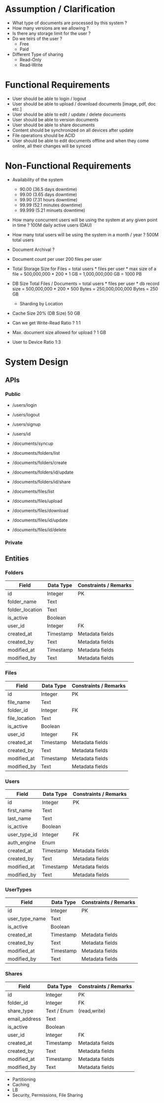 
# Assumption / Clarification
- What type of documents are processed by this system ?
- How many versions are we allowing ?
- Is there any storage limit for the user ?
- Do we teirs of the user ?
  - Free
  - Paid
- Different Type of sharing
  - Read-Only
  - Read-Write


# Functional Requirements
- User should be able to login / logout
- User should be able to upload / download documents [image, pdf, doc etc.]
- User should be able to edit / update / delete documents
- User should be able to version documents
- User should be able to share documents
- Content should be synchronized on all devices after update
- File operations should be ACID
- User should be able to edit documents offline and when they come online, all their changes will be synced

# Non-Functional Requirements
- Availability of the system
  - 90.00 (36.5 days downtime)
  - 99.00 (3.65 days downtime)
  - 99.90 (7.31 hours downtime)
  - 99.99 (52.1 minutes downtime)
  - 99.999 (5.21 minuets downtime)

- How many concurrent users will be using the system at any given point in time ?
100M daily active users (DAU)

- How many total users will be using the system in a month / year ?
500M total users

- Document Archival ?

- Document count per user
200 files per user

- Total Storage Size for Files
= total users * files per user * max size of a file
= 500,000,000 * 200 * 1 GB
= 1,000,000,000 GB
= 1000 PB

- DB Size
Total Files / Documents
= total users * files per user * db record size
= 500,000,000 * 200 * 500 Bytes
= 250,000,000,000 Bytes
= 250 GB
  - Sharding by Location

- Cache Size
20% (DB Size)
50 GB

- Can we get Write-Read Ratio ?
1:1
- Max. document size allowed for upload ?
1 GB 
- User to Device Ratio
1:3


# System Design
## APIs
### Public
- /users/login
- /users/logout
- /users/signup
- /users/id

- /documents/syncup


- /documents/folders/list
- /documents/folders/create
- /documents/folders/id/update
- /documents/folders/id/share

- /documents/files/list
- /documents/files/upload
- /documents/files/download
- /documents/files/id/update
- /documents/files/id/delete

### Private
## Entities
### Folders
|Field          |Data Type        |Constraints / Remarks      |
|---------------|-----------------|---------------------------|
|id             |Integer          |PK                         |
|folder_name    |Text             |                           |
|folder_location|Text             |                           |
|is_active      |Boolean          |                           |
|user_id        |Integer          |FK                         |
|created_at     |Timestamp        |Metadata fields            |
|created_by     |Text             |Metadata fields            |
|modified_at    |Timestamp        |Metadata fields            |
|modified_by    |Text             |Metadata fields            |

### Files
|Field          |Data Type        |Constraints / Remarks      |
|---------------|-----------------|---------------------------|
|id             |Integer          |PK                         |
|file_name      |Text             |                           |
|folder_id      |Integer          |FK                         |
|file_location  |Text             |                           |
|is_active      |Boolean          |                           |
|user_id        |Integer          |FK                         |
|created_at     |Timestamp        |Metadata fields            |
|created_by     |Text             |Metadata fields            |
|modified_at    |Timestamp        |Metadata fields            |
|modified_by    |Text             |Metadata fields            |


### Users
|Field          |Data Type        |Constraints / Remarks      |
|---------------|-----------------|---------------------------|
|id             |Integer          |PK                         |
|first_name     |Text             |                           |
|last_name      |Text             |                           |
|is_active      |Boolean          |                           |
|user_type_id   |Integer          |FK                         |
|auth_engine    |Enum             |                           |
|created_at     |Timestamp        |Metadata fields            |
|created_by     |Text             |Metadata fields            |
|modified_at    |Timestamp        |Metadata fields            |
|modified_by    |Text             |Metadata fields            |

### UserTypes
|Field          |Data Type        |Constraints / Remarks      |
|---------------|-----------------|---------------------------|
|id             |Integer          |PK                         |
|user_type_name |Text             |                           |
|is_active      |Boolean          |                           |
|created_at     |Timestamp        |Metadata fields            |
|created_by     |Text             |Metadata fields            |
|modified_at    |Timestamp        |Metadata fields            |
|modified_by    |Text             |Metadata fields            |

### Shares
|Field          |Data Type        |Constraints / Remarks      |
|---------------|-----------------|---------------------------|
|id             |Integer          |PK                         |
|folder_id      |Integer          |FK                         |
|share_type     |Text / Enum      | (read,write)              |
|email_address  |Text             |                           | 
|is_active      |Boolean          |                           |
|user_id        |Integer          |FK                         |
|created_at     |Timestamp        |Metadata fields            |
|created_by     |Text             |Metadata fields            |
|modified_at    |Timestamp        |Metadata fields            |
|modified_by    |Text             |Metadata fields            |




- Partitioning
- Caching
- LB
- Security, Permissions, File Sharing
